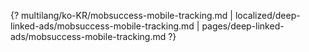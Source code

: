 {? multilang/ko-KR/mobsuccess-mobile-tracking.md | localized/deep-linked-ads/mobsuccess-mobile-tracking.md | pages/deep-linked-ads/mobsuccess-mobile-tracking.md ?}
